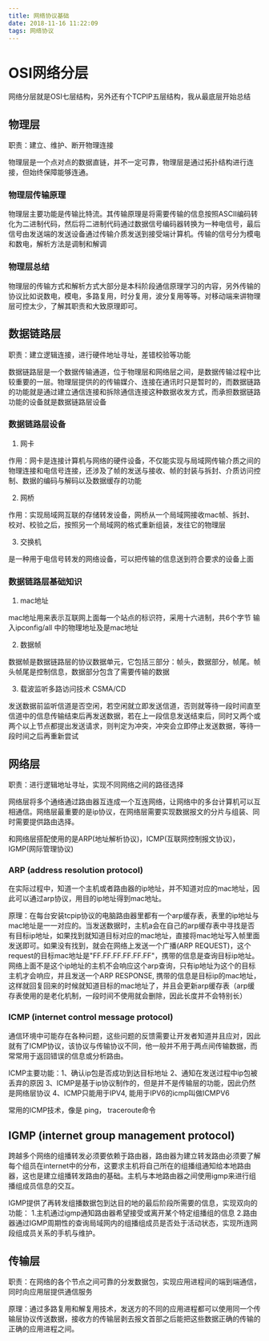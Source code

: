 ```yaml
---
title: 网络协议基础
date: 2018-11-16 11:22:09
tags: 网络协议
---
```


# OSI网络分层

网络分层就是OSI七层结构，另外还有个TCPIP五层结构，我从最底层开始总结

## 物理层

职责：建立、维护、断开物理连接

物理层是一个点对点的数据直链，并不一定可靠，物理层是通过拓扑结构进行连接，但始终保障能够连通。

### 物理层传输原理

物理层主要功能是传输比特流。其传输原理是将需要传输的信息按照ASCII编码转化为二进制代码，然后将二进制代码通过数据信号编码器转换为一种电信号，最后信号由发送端的发送设备通过传输介质发送到接受端计算机。传输的信号分为模电和数电，解析方法是调制和解调

### 物理层总结

物理层的传输方式和解析方式大部分是本科阶段通信原理学习的内容，另外传输的协议比如说数电，模电，多路复用，时分复用，波分复用等等。对移动端来讲物理层可控太少，了解其职责和大致原理即可。

## 数据链路层

职责：建立逻辑连接，进行硬件地址寻址，差错校验等功能

数据链路层是一个数据传输通道，位于物理层和网络层之间，是数据传输过程中比较重要的一层。物理层提供的的传输媒介、连接在通讯时只是暂时的，而数据链路的功能就是通过建立通信连接和拆除通信连接这种数据收发方式，而承担数据链路功能的设备就是数据链路层设备

### 数据链路层设备

1. 网卡

作用：网卡是连接计算机与网络的硬件设备，不仅能实现与局域网传输介质之间的物理连接和电信号连接，还涉及了帧的发送与接收、帧的封装与拆封、介质访问控制、数据的编码与解码以及数据缓存的功能

2. 网桥

作用：实现局域网互联的存储转发设备，网桥从一个局域网接收mac帧、拆封、校对、校验之后，按照另一个局域网的格式重新组装，发往它的物理层

3. 交换机

是一种用于电信号转发的网络设备，可以把传输的信息送到符合要求的设备上面

### 数据链路层基础知识

1. mac地址

mac地址用来表示互联网上面每一个站点的标识符，采用十六进制，共6个字节
输入ipconfig/all 中的物理地址及是mac地址

2. 数据帧

数据帧是数据链路层的协议数据单元，它包括三部分：帧头，数据部分，帧尾。帧头帧尾是控制信息，数据部分包含了需要传输的数据

3. 载波监听多路访问技术 CSMA/CD

发送数据前监听信道是否空闲，若空闲就立即发送信道，否则就等待一段时间直至信道中的信息传输结束后再发送数据，若在上一段信息发送结束后，同时又两个或两个以上节点都提出发送请求，则判定为冲突，冲突会立即停止发送数据，等待一段时间之后再重新尝试

## 网络层

职责：进行逻辑地址寻址，实现不同网络之间的路径选择

网络层将多个通络通过路由器互连成一个互连网络，让网络中的多台计算机可以互相通信。网络层最重要的是ip协议，在网络层需要实现数据报文的分片与组装、同时需要提供路由选择。

和网络层搭配使用的是ARP(地址解析协议)，ICMP(互联网控制报文协议)，IGMP(网际管理协议)

### ARP (address resolution protocol)

在实际过程中，知道一个主机或者路由器的ip地址，并不知道对应的mac地址，因此可以通过arp协议，用目的ip地址得到mac地址。

原理：在每台安装tcpip协议的电脑路由器里都有一个arp缓存表，表里的ip地址与mac地址是一一对应的。当发送数据时，主机a会在自己的arp缓存表中寻找是否有目标ip地址，如果找到就知道目标对应的mac地址，直接将mac地址写入帧里面发送即可。如果没有找到，就会在网络上发送一个广播(ARP REQUEST)，这个request的目标mac地址是"FF.FF.FF.FF.FF.FF"，携带的信息是查询目标ip地址。网络上面不是这个ip地址的主机不会响应这个arp查询，只有ip地址为这个的目标主机才会响应，并且发送一个ARP RESPONSE, 携带的信息是目标ip的mac地址，这样就回复回来的时候就知道目标的mac地址了，并且会更新arp缓存表（arp缓存表使用的是老化机制，一段时间不使用就会删除，因此长度并不会特别长）

### ICMP (internet control message protocol)

通信环境中可能存在各种问题，这些问题的反馈需要让开发者知道并且应对，因此就有了ICMP协议，该协议与传输协议不同，他一般并不用于两点间传输数据，而常常用于返回错误的信息或分析路由。

ICMP主要功能：1、确认ip包是否成功到达目标地址 2、通知在发送过程中ip包被丢弃的原因 3、ICMP是基于ip协议制作的，但是并不是传输层的功能，因此仍然是网络层协议 4、ICMP只能用于IPV4, 能用于IPV6的icmp叫做ICMPV6

常用的ICMP技术，像是 ping， traceroute命令

## IGMP (internet group management protocol)

跨越多个网络的组播转发必须要依赖于路由器，路由器为建立转发路由必须要了解每个组员在internet中的分布，这要求主机将自己所在的组播组通知给本地路由器，这也是建立组播转发路由的基础。主机与本地路由器之间使用igmp来进行组播组成员信息的交互。

IGMP提供了再转发组播数据包到达目的地的最后阶段所需要的信息，实现双向的功能：
1.主机通过igmp通知路由器希望接受或离开某个特定组播组的信息
2.路由器通过IGMP周期性的查询局域网内的组播组成员是否处于活动状态，实现所连网段组成员关系的手机与维护。

## 传输层

职责：在网络的各个节点之间可靠的分发数据包，实现应用进程间的端到端通信，同时向应用层提供通信服务

原理：通过多路复用和解复用技术，发送方的不同的应用进程都可以使用同一个传输层协议传送数据，接收方的传输层剥去报文首部之后能把这些数据正确的传输的正确的应用进程之间。




